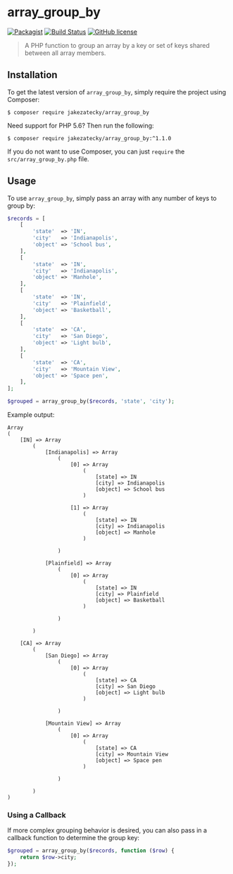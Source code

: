 # array_group_by

[![Packagist](https://img.shields.io/packagist/v/jakezatecky/array_group_by.svg?style=flat-square)](https://packagist.org/packages/jakezatecky/array_group_by)
[![Build Status](https://img.shields.io/travis/jakezatecky/array_group_by/master.svg?style=flat-square)](https://travis-ci.org/jakezatecky/array_group_by)
[![GitHub license](https://img.shields.io/badge/license-MIT-blue.svg?style=flat-square)](https://raw.githubusercontent.com/jakezatecky/array_group_by/master/LICENSE.txt)

> A PHP function to group an array by a key or set of keys shared between all array members.

## Installation

To get the latest version of `array_group_by`, simply require the project using Composer:

``` shell
$ composer require jakezatecky/array_group_by
```

Need support for PHP 5.6? Then run the following:

``` shell
$ composer require jakezatecky/array_group_by:^1.1.0
```

If you do not want to use Composer, you can just `require` the `src/array_group_by.php` file.

## Usage

To use `array_group_by`, simply pass an array with any number of keys to group by:

``` php
$records = [
    [
        'state'  => 'IN',
        'city'   => 'Indianapolis',
        'object' => 'School bus',
    ],
    [
        'state'  => 'IN',
        'city'   => 'Indianapolis',
        'object' => 'Manhole',
    ],
    [
        'state'  => 'IN',
        'city'   => 'Plainfield',
        'object' => 'Basketball',
    ],
    [
        'state'  => 'CA',
        'city'   => 'San Diego',
        'object' => 'Light bulb',
    ],
    [
        'state'  => 'CA',
        'city'   => 'Mountain View',
        'object' => 'Space pen',
    ],
];

$grouped = array_group_by($records, 'state', 'city');
```

Example output:

``` text
Array
(
    [IN] => Array
        (
            [Indianapolis] => Array
                (
                    [0] => Array
                        (
                            [state] => IN
                            [city] => Indianapolis
                            [object] => School bus
                        )

                    [1] => Array
                        (
                            [state] => IN
                            [city] => Indianapolis
                            [object] => Manhole
                        )

                )

            [Plainfield] => Array
                (
                    [0] => Array
                        (
                            [state] => IN
                            [city] => Plainfield
                            [object] => Basketball
                        )

                )

        )

    [CA] => Array
        (
            [San Diego] => Array
                (
                    [0] => Array
                        (
                            [state] => CA
                            [city] => San Diego
                            [object] => Light bulb
                        )

                )

            [Mountain View] => Array
                (
                    [0] => Array
                        (
                            [state] => CA
                            [city] => Mountain View
                            [object] => Space pen
                        )

                )

        )
)
```

### Using a Callback

If more complex grouping behavior is desired, you can also pass in a callback function to determine the group key:

``` php
$grouped = array_group_by($records, function ($row) {
    return $row->city;
});
```
